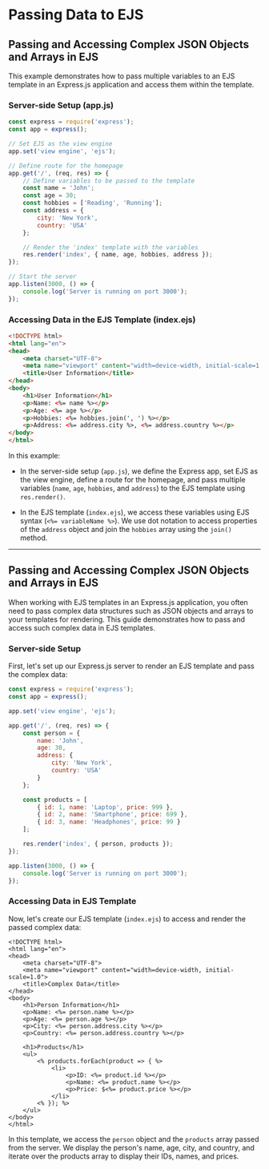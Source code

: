 # Passing Data to EJS

## Passing and Accessing Complex JSON Objects and Arrays in EJS

This example demonstrates how to pass multiple variables to an EJS template in an Express.js application and access them within the template.

### Server-side Setup (app.js)

```javascript
const express = require('express');
const app = express();

// Set EJS as the view engine
app.set('view engine', 'ejs');

// Define route for the homepage
app.get('/', (req, res) => {
    // Define variables to be passed to the template
    const name = 'John';
    const age = 30;
    const hobbies = ['Reading', 'Running'];
    const address = {
        city: 'New York',
        country: 'USA'
    };

    // Render the 'index' template with the variables
    res.render('index', { name, age, hobbies, address });
});

// Start the server
app.listen(3000, () => {
    console.log('Server is running on port 3000');
});
```

### Accessing Data in the EJS Template (index.ejs)

```html
<!DOCTYPE html>
<html lang="en">
<head>
    <meta charset="UTF-8">
    <meta name="viewport" content="width=device-width, initial-scale=1.0">
    <title>User Information</title>
</head>
<body>
    <h1>User Information</h1>
    <p>Name: <%= name %></p>
    <p>Age: <%= age %></p>
    <p>Hobbies: <%= hobbies.join(', ') %></p>
    <p>Address: <%= address.city %>, <%= address.country %></p>
</body>
</html>
```

In this example:

- In the server-side setup (`app.js`), we define the Express app, set EJS as the view engine, define a route for the homepage, and pass multiple variables (`name`, `age`, `hobbies`, and `address`) to the EJS template using `res.render()`.

- In the EJS template (`index.ejs`), we access these variables using EJS syntax (`<%= variableName %>`). We use dot notation to access properties of the `address` object and join the `hobbies` array using the `join()` method.

---

## Passing and Accessing Complex JSON Objects and Arrays in EJS

When working with EJS templates in an Express.js application, you often need to pass complex data structures such as JSON objects and arrays to your templates for rendering. This guide demonstrates how to pass and access such complex data in EJS templates.

### Server-side Setup

First, let's set up our Express.js server to render an EJS template and pass the complex data:

```javascript
const express = require('express');
const app = express();

app.set('view engine', 'ejs');

app.get('/', (req, res) => {
    const person = {
        name: 'John',
        age: 30,
        address: {
            city: 'New York',
            country: 'USA'
        }
    };

    const products = [
        { id: 1, name: 'Laptop', price: 999 },
        { id: 2, name: 'Smartphone', price: 699 },
        { id: 3, name: 'Headphones', price: 99 }
    ];

    res.render('index', { person, products });
});

app.listen(3000, () => {
    console.log('Server is running on port 3000');
});
```

### Accessing Data in EJS Template

Now, let's create our EJS template (`index.ejs`) to access and render the passed complex data:

```ejs
<!DOCTYPE html>
<html lang="en">
<head>
    <meta charset="UTF-8">
    <meta name="viewport" content="width=device-width, initial-scale=1.0">
    <title>Complex Data</title>
</head>
<body>
    <h1>Person Information</h1>
    <p>Name: <%= person.name %></p>
    <p>Age: <%= person.age %></p>
    <p>City: <%= person.address.city %></p>
    <p>Country: <%= person.address.country %></p>

    <h1>Products</h1>
    <ul>
        <% products.forEach(product => { %>
            <li>
                <p>ID: <%= product.id %></p>
                <p>Name: <%= product.name %></p>
                <p>Price: $<%= product.price %></p>
            </li>
        <% }); %>
    </ul>
</body>
</html>
```

In this template, we access the `person` object and the `products` array passed from the server. We display the person's name, age, city, and country, and iterate over the products array to display their IDs, names, and prices.
